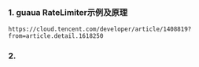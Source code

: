 ### 1. guaua RateLimiter示例及原理  
```https://cloud.tencent.com/developer/article/1408819?from=article.detail.1618250```

### 2. 